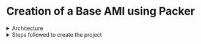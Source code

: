 # Creation of a Base AMI using Packer

<details>
  <summary>Architecture</summary>
  <img src="./Images/one.png">
</details>

<details>
  <summary>Steps followed to create the project</summary>
  <br>
  <details class="nested">
  <summary>Create Gitlab repository</summary>
  </details>

  <details class="nested">
  <summary>Launch an ec2</summary>
  </details>

  <details class="nested">
  <summary>Installations</summary>
  </details>

  <details class="nested">
  <summary>Packer configuration</summary>
  </details>

  <details class="nested">
  <summary>Provisioner</summary>
  </details>

  <details class="nested">
  <summary>Launch Jenkins and Create a Pipeline with following stages</summary>
  </details>

  <details class="nested">
  <summary>Check for the ami on AWS Console</summary>
  </details>
  
  </details>

